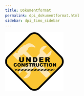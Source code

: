 ```yaml
---
title: Dokumentformat
permalink: dpi_dokumentformat.html
sidebar: dpi_timo_sidebar
---
```


![](/images/dpi/underarbeide.png)